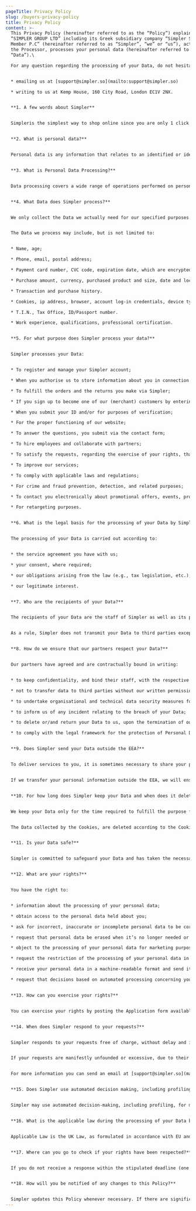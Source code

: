 ```yaml
---
pageTitle: Privacy Policy
slug: /buyers-privacy-policy
title: Privacy Policy
content: >-
  This Privacy Policy (hereinafter referred to as the “Policy”) explains how
  “SIMPLER GROUP LTD” including its Greek subsidiary company “Simpler Single
  Member P.C” (hereinafter referred to as “Simpler”, “we” or “us”), acting as
  the Processor, processes your personal data (hereinafter referred to as
  “Data”).\

  For any question regarding the processing of your Data, do not hesitate to contact us by:


  * emailing us at [support@simpler.so](mailto:support@simpler.so)

  * writing to us at Kemp House, 160 City Road, London EC1V 2NX.


  **1. A few words about Simpler**


  Simpleris the simplest way to shop online since you are only 1 click away from checkout. Through a Simpler account you can manage all your orders in your dashboard, track shipments, reorder, or handle refunds with 1 click. While Simpler is essential for online shoppers, is also a game changer for businesses who wish to increase their sales, by offering their customers the ultimate online shopping experience.


  **2. What is personal data?**


  Personal data is any information that relates to an identified or identifiable living individual (e.g., name, surname, home or email address, IP address, cookie ID, location data, T.I.N. etc.). Different pieces of information, which collected together can lead to the identification of a particular person, also constitute personal data.


  **3. What is Personal Data Processing?**


  Data processing covers a wide range of operations performed on personal data, including by manual or automated means. It includes the collection, recording, organisation, structuring, storage, adaptation or alteration, retrieval, consultation, use, disclosure by transmission, dissemination or otherwise making available, alignment or combination, restriction, erasure or destruction of personal data.


  **4. What Data does Simpler process?**


  We only collect the Data we actually need for our specified purposes. We periodically review the Data we hold and delete anything we don’t need.


  The Data we process may include, but is not limited to:


  * Name, age;

  * Phone, email, postal address;

  * Payment card number, CVC code, expiration date, which are encrypted in accordance with PCI DSS standard by our authorised payment service provider. **Simpler will not collect or retain any of your payment information which is included but is not limited to your credit or debit card number, bank account details.**

  * Purchase amount, currency, purchased product and size, date and location of purchase.

  * Transaction and purchase history.

  * Cookies, ip address, browser, account log-in credentials, device type, location data.

  * T.I.N., Tax Office, ID/Passport number.

  * Work experience, qualifications, professional certification.


  **5. For what purpose does Simpler process your data?**


  Simpler processes your Data:


  * To register and manage your Simpler account;

  * When you authorise us to store information about you in connection with Simpler Checkout;

  * To fulfill the orders and the returns you make via Simpler;

  * If you sign up to become one of our (merchant) customers by entering into an agreement with Simpler;

  * When you submit your ID and/or for purposes of verification;

  * For the proper functioning of our website;

  * To answer the questions, you submit via the contact form;

  * To hire employees and collaborate with partners;

  * To satisfy the requests, regarding the exercise of your rights, that you submit either via our website;

  * To improve our services;

  * To comply with applicable laws and regulations;

  * For crime and fraud prevention, detection, and related purposes;

  * To contact you electronically about promotional offers, events, products, and services which we think may interest you;

  * For retargeting purposes.


  **6. What is the legal basis for the processing of your Data by Simpler?**


  The processing of your Data is carried out according to:


  * the service agreement you have with us;

  * your consent, where required;

  * our obligations arising from the law (e.g., tax legislation, etc.);

  * our legitimate interest.


  **7. Who are the recipients of your Data?**


  The recipients of your Data are the staff of Simpler as well as its partners, who have committed themselves to maintain the confidentiality of the Data they receive in the context of either providing their work or services. Simpler will not collect or retain any of your payment information which includes but is not limited to your credit or debit card number, CVC code and expiration date. Any payment related data will be handled by our 3rd party payment service provider which facilitates all Simpler's payment services. More information about the way our payment service provider collects and further processes your personal data you can find here.


  As a rule, Simpler does not transmit your Data to third parties except when clearly required by the current legislative/regulatory framework.


  **8. How do we ensure that our partners respect your Data?**


  Our partners have agreed and are contractually bound in writing:


  * to keep confidentiality, and bind their staff, with the respective obligations;

  * not to transfer data to third parties without our written permission;

  * to undertake organisational and technical data security measures for the protection of Data;

  * to inform us of any incident relating to the breach of your Data;

  * to delete or/and return your Data to us, upon the termination of our contract;

  * to comply with the legal framework for the protection of Personal Data, in particular with the General Data Protection Regulation (GDPR).


  **9. Does Simpler send your Data outside the EEA?**


  To deliver services to you, it is sometimes necessary to share your personal information outside of the European Economic Area (the EEA). This will typically occur when service providers are located outside the EEA or if you are based outside the EEA. These transfers are subject to special rules under data protection laws.


  If we transfer your personal information outside the EEA, we will ensure that the transfer will be compliant with data protection law and all personal data will be secure. Our standard practice is to assess the laws and practices of the destination country and relevant service provider and the security measures that are to be taken as regards the data in the overseas location; Alternatively, we use standard data protection clauses.


  **10. For how long does Simpler keep your Data and when does it delete it?**


  We keep your Data only for the time required to fulfill the purpose for which we have collected them, unless a time extension is required due to our legal claims or legal obligations.


  The Data collected by the Cookies, are deleted according to the Cookies page.


  **11. Is your Data safe?**


  Simpler is committed to safeguard your Data and has taken the necessary and appropriate organisational and technical measures to protect them from any form of accidental or improper processing. These measures shall be reviewed and amended, as necessary.


  **12. What are your rights?**


  You have the right to:


  * information about the processing of your personal data;

  * obtain access to the personal data held about you;

  * ask for incorrect, inaccurate or incomplete personal data to be corrected;

  * request that personal data be erased when it’s no longer needed or if processing it is unlawful;

  * object to the processing of your personal data for marketing purposes or on grounds relating to your particular situation;

  * request the restriction of the processing of your personal data in specific cases;

  * receive your personal data in a machine-readable format and send it to another controller (data portability);

  * request that decisions based on automated processing concerning you or significantly affecting you and based on your personal data are made by natural persons, not only by computers. You also have the right in this case to express your point of view and to contest the decision.


  **13. How can you exercise your rights?**


  You can exercise your rights by posting the Application form available here and send it either to Simpler's address in London (Kemp House, 160 City Road, London EC1V 2NX) or by email at support@simpler.so. If you hold a Simpler account, you can alternatively use the e-form found here and submit it online.


  **14. When does Simpler respond to your requests?**


  Simpler responds to your requests free of charge, without delay and in any case within (1) one month from the time it receives your request. However, if your request is complex or there is a large number of your requests, it will let you know within the month if it needs to receive an extension of another (2) two months to respond to you.


  If your requests are manifestly unfounded or excessive, due to their recurring nature, Simpler may impose a reasonable fee, taking into account the administrative costs of providing the information or performing the requested action, or refusing to comply with the request, justifying its answer to you.


  For more information you can send an email at [support@simpler.so](mailto:support@simpler.so).


  **15. Does Simpler use automated decision making, including profiling during the processing of your Data?**


  Simpler may use automated decision-making, including profiling, for marketing purposes or for the performance of a contract with you, where allowed by applicable laws or if based on your consent. However, if the decision produces legal effects concerning you or significantly affects you in a similar way, you have the right to obtain human intervention, express your point of view or to contest the decision based solely on automated processing, including profiling.


  **16. What is the applicable law during the processing of your Data by Simpler?**


  Applicable Law is the UK Law, as formulated in accordance with EU and UK data protection legislation. Competent Courts for any disputes arising in connection with Your Data are the Courts of London, UK.


  **17. Where can you go to check if your rights have been respected?**


  If you do not receive a response within the stipulated deadline (one month with - subject to extension - two months) or the response you receive is unsatisfactory or the issue has not been resolved, you can lodge a complaint with the Information Commissioner’s Office ([www.ico.org.uk](https://www.ico.org.uk/)) or the data protection supervisory authority in the country in which you live or work where you think we have infringed data protection laws.


  **18. How will you be notified of any changes to this Policy?**


  Simpler updates this Policy whenever necessary. If there are significant changes in the Policy or in the way we process your Personal Data, we will publish on our website ([https://www.simpler.so/](/)) the update of this before the changes are made in force and we will notify you in any convenient way. Simpler encourages you to read this Policy regularly to know how your Data is protected.
---
```

